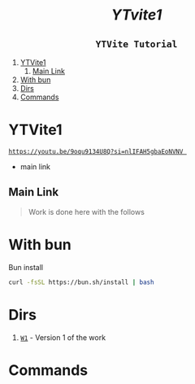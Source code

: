 <h1 align="center"> <i>YTvite1</i> </h1>
<h2 align="center"><code>YTVite Tutorial</code></h2>

1. [YTVite1](#ytvite1)
   1. [Main Link](#main-link)
2. [With bun](#with-bun)
3. [Dirs](#dirs)
4. [Commands](#commands)

# YTVite1

[`https://youtu.be/9oqu9134U8Q?si=nlIFAH5gbaEoNVNV `](https://youtu.be/9oqu9134U8Q?si=nlIFAH5gbaEoNVNV)

- main link

## Main Link

> Work is done here with the follows

# With bun

Bun install

```sh
curl -fsSL https://bun.sh/install | bash
```

# Dirs

1. [`W1`](./W1/) - Version 1 of the work

# Commands
